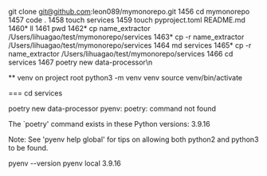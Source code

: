 git clone git@github.com:leon089/mymonorepo.git
 1456  cd mymonorepo
 1457  code .
 1458  touch services
 1459  touch pyproject.toml README.md
 1460* ll
 1461  pwd
 1462* cp name_extractor /Users/lihuagao/test/mymonorepo/services
 1463* cp -r name_extractor /Users/lihuagao/test/mymonorepo/services
 1464  md  services
 1465* cp -r name_extractor /Users/lihuagao/test/mymonorepo/services
 1466  cd services
 1467  poetry new data-processor\n

 ** venv
on project root
python3 -m venv venv
source venv/bin/activate

===
cd services 

poetry new data-processor
pyenv: poetry: command not found

The `poetry' command exists in these Python versions:
  3.9.16

Note: See 'pyenv help global' for tips on allowing both
      python2 and python3 to be found.

pyenv --version
pyenv local 3.9.16
